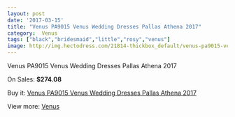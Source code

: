 ```yaml
---
layout: post
date: '2017-03-15'
title: "Venus PA9015 Venus Wedding Dresses Pallas Athena 2017"
category:  Venus
tags: ["black","bridesmaid","little","rosy","venus"]
image: http://img.hectodress.com/21814-thickbox_default/venus-pa9015-venus-wedding-dresses-pallas-athena-2013.jpg
---
```

Venus PA9015 Venus Wedding Dresses Pallas Athena 2017

On Sales: **$274.08**
<a href="https://www.hectodress.com/-venus/10109-venus-pa9015-venus-wedding-dresses-pallas-athena-2013.html"><amp-img layout="responsive" width="600" height="600" src="//img.hectodress.com/21814-thickbox_default/venus-pa9015-venus-wedding-dresses-pallas-athena-2013.jpg" alt="Venus PA9015 Venus Wedding Dresses Pallas Athena 2017 0" /></a>
<a href="https://www.hectodress.com/-venus/10109-venus-pa9015-venus-wedding-dresses-pallas-athena-2013.html"><amp-img layout="responsive" width="600" height="600" src="//img.hectodress.com/21817-thickbox_default/venus-pa9015-venus-wedding-dresses-pallas-athena-2013.jpg" alt="Venus PA9015 Venus Wedding Dresses Pallas Athena 2017 1" /></a>
<a href="https://www.hectodress.com/-venus/10109-venus-pa9015-venus-wedding-dresses-pallas-athena-2013.html"><amp-img layout="responsive" width="600" height="600" src="//img.hectodress.com/21816-thickbox_default/venus-pa9015-venus-wedding-dresses-pallas-athena-2013.jpg" alt="Venus PA9015 Venus Wedding Dresses Pallas Athena 2017 2" /></a>
<a href="https://www.hectodress.com/-venus/10109-venus-pa9015-venus-wedding-dresses-pallas-athena-2013.html"><amp-img layout="responsive" width="600" height="600" src="//img.hectodress.com/21815-thickbox_default/venus-pa9015-venus-wedding-dresses-pallas-athena-2013.jpg" alt="Venus PA9015 Venus Wedding Dresses Pallas Athena 2017 3" /></a>

Buy it: [Venus PA9015 Venus Wedding Dresses Pallas Athena 2017](https://www.hectodress.com/-venus/10109-venus-pa9015-venus-wedding-dresses-pallas-athena-2013.html "Venus PA9015 Venus Wedding Dresses Pallas Athena 2017")

View more: [ Venus](https://www.hectodress.com/167--venus " Venus")